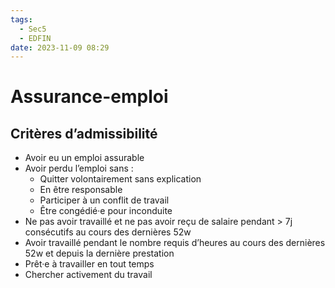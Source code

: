 ```yaml
---
tags:
  - Sec5
  - EDFIN
date: 2023-11-09 08:29
---
```


# Assurance-emploi

## Critères d’admissibilité

- Avoir eu un emploi assurable
- Avoir perdu l’emploi sans :
	- Quitter volontairement sans explication
	- En être responsable
	- Participer à un conflit de travail
	- Être congédié·e pour inconduite
- Ne pas avoir travaillé et ne pas avoir reçu de salaire pendant > 7j consécutifs au cours des dernières 52w
- Avoir travaillé pendant le nombre requis d’heures au cours des dernières 52w et depuis la dernière prestation
- Prêt·e à travailler en tout temps
- Chercher activement du travail